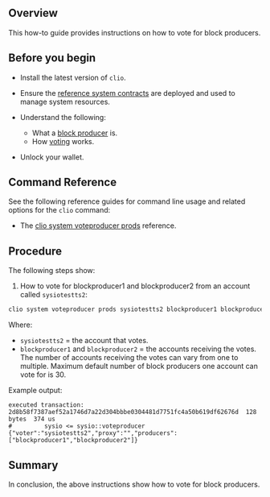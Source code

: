 ## Overview

This how-to guide provides instructions on how to vote for block producers.

## Before you begin

* Install the latest version of `clio`.

* Ensure the [reference system contracts](http://example.com) are deployed and used to manage system resources.

* Understand the following:
  * What a [block producer](http://example.com) is.
  * How [voting](http://example.com) works.

* Unlock your wallet.

## Command Reference

See the following reference guides for command line usage and related options for the `clio` command:

* The [clio system voteproducer prods](../command-reference/system/system-voteproducer-prods.md) reference.

## Procedure

The following steps show:

1. How to vote for blockproducer1 and blockproducer2 from an account called `sysiotestts2`:

```sh
clio system voteproducer prods sysiotestts2 blockproducer1 blockproducer2
```

Where:

* `sysiotestts2` = the account that votes.
* `blockproducer1` and `blockproducer2` = the accounts receiving the votes. The number of accounts receiving the votes can vary from one to multiple. Maximum default number of block producers one account can vote for is 30.

Example output:

```console
executed transaction: 2d8b58f7387aef52a1746d7a22d304bbbe0304481d7751fc4a50b619df62676d  128 bytes  374 us
#         sysio <= sysio::voteproducer          {"voter":"sysiotestts2","proxy":"","producers":["blockproducer1","blockproducer2"]}
```

## Summary

In conclusion, the above instructions show how to vote for block producers.
